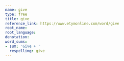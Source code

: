 ```yaml
---
name: give
type: free
title: give
reference_link: https://www.etymonline.com/word/give
root_name: 
root_language: 
denotation: 
word_sums:
- sum: 'Give + '
  respelling: give
---
```

